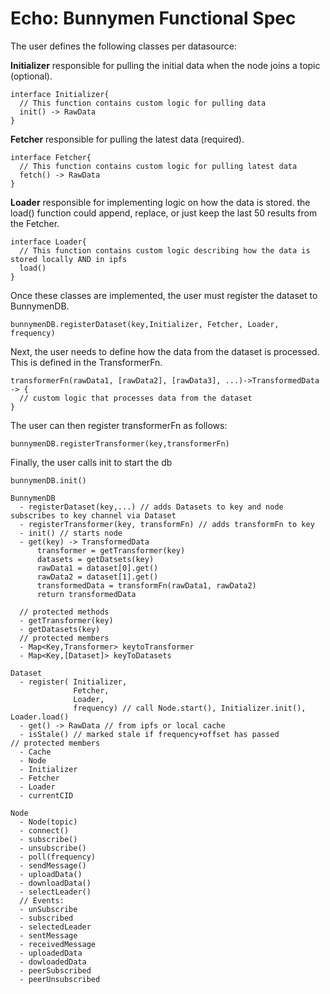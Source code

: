 # Echo: Bunnymen Functional Spec

The user defines the following classes per datasource:

**Initializer**
responsible for pulling the initial data when the node joins a topic (optional).

```
interface Initializer{
  // This function contains custom logic for pulling data
  init() -> RawData
}
```

**Fetcher**
responsible for pulling the latest data (required).

```
interface Fetcher{
  // This function contains custom logic for pulling latest data
  fetch() -> RawData
}
```

**Loader**
responsible for implementing logic on how the data is stored. the load() function could append, replace, or just keep the last 50 results from the Fetcher.

```
interface Loader{
  // This function contains custom logic describing how the data is stored locally AND in ipfs
  load()
}
```

Once these classes are implemented, the user must register the dataset to BunnymenDB.

```
bunnymenDB.registerDataset(key,Initializer, Fetcher, Loader, frequency)
```

Next, the user needs to define how the data from the dataset is processed. This is defined in the TransformerFn.

```
transformerFn(rawData1, [rawData2], [rawData3], ...)->TransformedData -> {
  // custom logic that processes data from the dataset
}
```

The user can then register transformerFn as follows:

```
bunnymenDB.registerTransformer(key,transformerFn)
```

Finally, the user calls init to start the db

```
bunnymenDB.init()
```





```
BunnymenDB
  - registerDataset(key,...) // adds Datasets to key and node subscribes to key channel via Dataset
  - registerTransformer(key, transformFn) // adds transformFn to key
  - init() // starts node
  - get(key) -> TransformedData
      transformer = getTransformer(key)
      datasets = getDatsets(key)
      rawData1 = dataset[0].get() 
      rawData2 = dataset[1].get()
      transformedData = transformFn(rawData1, rawData2)
      return transformedData
      
  // protected methods
  - getTransformer(key)
  - getDatasets(key)
  // protected members
  - Map<Key,Transformer> keytoTransformer
  - Map<Key,[Dataset]> keyToDatasets
```

```
Dataset
  - register( Initializer, 
              Fetcher, 
              Loader, 
              frequency) // call Node.start(), Initializer.init(), Loader.load()
  - get() -> RawData // from ipfs or local cache
  - isStale() // marked stale if frequency+offset has passed
// protected members
  - Cache
  - Node
  - Initializer
  - Fetcher
  - Loader
  - currentCID
```

```
Node
  - Node(topic)
  - connect()
  - subscribe()
  - unsubscribe()
  - poll(frequency)
  - sendMessage()
  - uploadData()
  - downloadData()
  - selectLeader()
  // Events:
  - unSubscribe
  - subscribed
  - selectedLeader
  - sentMessage
  - receivedMessage
  - uploadedData
  - dowloadedData
  - peerSubscribed
  - peerUnsubscribed
  ```
